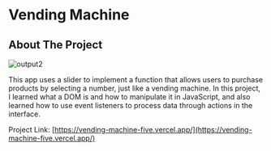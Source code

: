# Vending Machine


<!-- ABOUT THE PROJECT -->
## About The Project

![output2](https://user-images.githubusercontent.com/66197642/142332749-1af866a6-eb82-4c52-a700-217ab2f5a076.gif)


This app uses a slider to implement a function that allows users to purchase products by selecting a number, just like a vending machine. In this project, I learned what a DOM is and how to manipulate it in JavaScript, and also learned how to use event listeners to process data through actions in the interface.


Project Link: [https://vending-machine-five.vercel.app/](https://vending-machine-five.vercel.app/)
